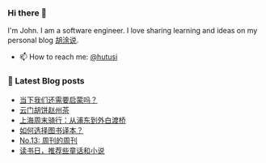 ### Hi there 👋

<!--
**hutusi/hutusi** is a ✨ _special_ ✨ repository because its `README.md` (this file) appears on your GitHub profile.

Here are some ideas to get you started:

- 🔭 I’m currently working on ...
- 🌱 I’m currently learning ...
- 👯 I’m looking to collaborate on ...
- 🤔 I’m looking for help with ...
- 💬 Ask me about ...
- 📫 How to reach me: ...
- 😄 Pronouns: ...
- ⚡ Fun fact: ...
-->

I'm John. I am a software engineer. I love sharing learning and ideas on my personal blog [胡涂说](https://hutusi.com/).

- 📫 How to reach me: [@hutusi](https://twitter.com/hutusi)

### 📝 Latest Blog posts
<!-- BLOG-POST-LIST:START -->
- [当下我们还需要启蒙吗？](https://hutusi.com/articles/enlightenment-now)
- [云门胡饼赵州茶](https://hutusi.com/articles/zen-baggage)
- [上海周末骑行：从浦东到外白渡桥](https://hutusi.com/articles/cycling-in-shanghai-after-lockdown)
- [如何选择图书译本？](https://hutusi.com/articles/good-translations)
- [No.13: 周刊的周刊](https://hutusi.com/articles/weekly-13)
- [读书日，推荐些童话和小说](https://hutusi.com/articles/some-good-fiction-books)
<!-- BLOG-POST-LIST:END -->
